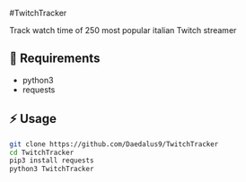 #TwitchTracker

Track watch time of 250 most popular italian Twitch streamer

## :notebook: Requirements

- python3
- requests

## :zap: Usage
```bash
git clone https://github.com/Daedalus9/TwitchTracker
cd TwitchTracker
pip3 install requests
python3 TwitchTracker
```
